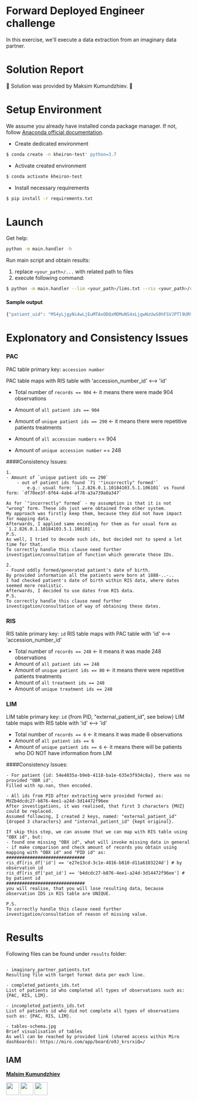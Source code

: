 # Forward Deployed Engineer challenge
In this exercise, we'll execute a data extraction from an imaginary data partner. 

# Solution Report
:construction: Solution was provided by Maksim Kumundzhiev. :construction:

# Setup Environment
We assume you already have installed conda package manager.
If not, follow [Anaconda official documentation](https://docs.anaconda.com/anaconda/install/).

- Create dedicated environment 
```bash
$ conda create -n kheiron-test' python=3.7
```

- Activate created environment
 ```bash
$ conda activate kheiron-test 
```

- Install necessary requirements
 ```bash
$ pip install -r requirements.txt 
``` 

# Launch
Get help:
```bash
python -m main.handler -h
```

Run main script and obtain results:
1. replace `<your_path>/...` with related path to files
2. execute following command:

```bash
$ python -m main.handler --lim <your_path>/lims.txt --ris <your_path>/ris.csv --pac <your_path>/pacs.json.csv --save <your_path>/imaginary_partner_patients.txt
```


#### Sample output
```bash
{"patient_uid": "MS4yLjgyNi4wLjEuMTAxODQxMDMuNS4xLjgwNzUwS0hFSVJPTl9URVNUX1RBU0s=", "sex": "F", "date_of_birth": "1962.7.25", "studies": [{"StudyID": "S0hFSVJPTl9URVNUX1RBU0s=", "StudyDate": "2022.11.4", "StudyTime": "000000.000000", "StudyDescription": NaN, "StudyInstanceUID": "MS4yLjgyNi4wLjEuMTAxODQxMDMuNS40LjE3NTMwMktIRUlST05fVEVTVF9UQVNL", "StudyStatusID": "Q09NUExFVEVES0hFSVJPTl9URVNUX1RBU0s=", "StudyComments": NaN}, {"StudyID": "S0hFSVJPTl9URVNUX1RBU0s=", "StudyDate": "2022.11.2", "StudyTime": "000000.000000", "StudyDescription": NaN, "StudyInstanceUID": "MS4yLjgyNi4wLjEuMTAxODQxMDMuNS40LjE3NTMwMktIRUlST05fVEVTVF9UQVNL", "StudyStatusID": "Q09NUExFVEVES0hFSVJPTl9URVNUX1RBU0s=", "StudyComments": NaN}, {"StudyID": "S0hFSVJPTl9URVNUX1RBU0s=", "StudyDate": "2022.11.4", "StudyTime": "000000.000000", "StudyDescription": NaN, "StudyInstanceUID": "MS4yLjgyNi4wLjEuMTAxODQxMDMuNS40LjE3NTMwMktIRUlST05fVEVTVF9UQVNL", "StudyStatusID": "Q09NUExFVEVES0hFSVJPTl9URVNUX1RBU0s=", "StudyComments": NaN}, {"StudyID": "S0hFSVJPTl9URVNUX1RBU0s=", "StudyDate": "2022.11.4", "StudyTime": "000000.000000", "StudyDescription": NaN, "StudyInstanceUID": "MS4yLjgyNi4wLjEuMTAxODQxMDMuNS40LjE3NTMwMktIRUlST05fVEVTVF9UQVNL", "StudyStatusID": "Q09NUExFVEVES0hFSVJPTl9URVNUX1RBU0s=", "StudyComments": NaN}], "rad": {"side": ["R2", "R2"], "date": "2014.8.12", "opinion": "R2"}, "patho": {"date": NaN, "opinion": NaN}}
``` 

# Explonatory and Consistency Issues
### PAC 
PAC table primary key: `accession number`

PAC table maps with RIS table with 'accession_number_id' <--> 'id'  

- Total number of `records == 904` <- it means there were made 904 observations
- Amount of `all patient ids == 904`
- Amount of `unique patient ids == 290` <- it means there were repetitive patients treatments    

- Amount of `all accession numbers` == 904
- Amount of `unique accession number` == 248

####Consistency Issues:
```
1.
- Amount of `unique patient ids == 290`
    - out of patient ids found `71 '"incorrectly" formed'` 
        e.g.: usual form: `1.2.826.0.1.10184103.5.1.106101` vs found form: `df70ee3f-8f64-4ab4-af78-a3a739a0a347`
 
As for `"incorrectly" formed` - my assumption is that it is not "wrong" form. These ids just were obtained from other system.
My approach was firstly keep them, because they did not have impact for mapping data. 
Afterwards, I applied same encoding for them as for usual form as `1.2.826.0.1.10184103.5.1.106101`.
P.S. 
As well, I tried to decode such ids, but decided not to spend a lot time for that.
To correctly handle this clause need further investigation/consultation of function which generate these IDs.

2.
- Found oddly formed/generated patient's date of birth. 
By provided information all the patients were born at 1888-..-..
I had checked patient's date of birth within RIS data, where dates seemed more realistic. 
Afterwards, I decided to use dates from RIS data.
P.S.
To correctly handle this clause need further investigation/consultation of way of obtaining these dates.            
```    

### RIS
RIS table primary key: `id`
RIS table maps with PAC table with 'id' <--> 'accession_number_id'  
 
- Total number of `records == 248` <- it means it was made 248 observations
- Amount of `all patient ids == 248`
- Amount of `unique patient ids == 80` <- it means there were repetitive patients treatments
- Amount of `all treatment ids == 248`
- Amount of `unique treatment ids == 248`
 


### LIM
LIM table primary key: `id` {from PID, "external_patient_id", see below}
LIM table maps with RIS table with 'id' <--> 'id'

- Total number of `records == 6` <- it means it was made 6 observations
- Amount of `all patient ids == 6`
- Amount of `unique patient ids == 6` <- it means there will be patients who DO NOT have information from LIM

 ####Consistency Issues:
```
- For patient {id: 54e4035a-b9eb-4118-ba1e-635e3f934c8a}, there was no provided "OBR id".
Filled with np.nan, then encoded.  

- All ids from PID after extracting were provided formed as: MVZb4dcdc27-b876-4ee1-a24d-3d14472f96ee
After investigations, it was realised, that first 3 characters {MVZ} could be replaced. 
Assumed following, I created 2 keys, named: "external_patient_id" {droped 3 characters} and "internal_patient_id" {kept original}.     

If skip this step, we can assume that we can map with RIS table using "OBX id", but:
- found one missing "OBX id", what will invoke missing data in general
- if make comparison and check amount of records you obtain using mapping with "OBX id" and "PID id" as:
##############################
ris_df[ris_df['id'] == 'e27e13cd-3c1e-4816-b810-d11a6103224d'] # by observation id
ris_df[ris_df['pat_id'] == 'b4dcdc27-b876-4ee1-a24d-3d14472f96ee'] # by patient id      
##############################
you will realise, that you will lose resulting data, because observation IDS in RIS table are UNIQUE. 

P.S.
To correctly handle this clause need further investigation/consultation of reason of missing value.
```

# Results
Following files can be found under `results` folder:
```

- imaginary_partner_patients.txt
Resulting file with target format data per each line. 

- completed_patients_ids.txt
List of patients id who completed all types of observations such as: {PAC, RIS, LIM}.
 
- incompleted_patients_ids.txt
List of patients id who did not complete all types of observations such as: {PAC, RIS, LIM}. 

- tables-schema.jpg
Brief visualisation of tables 
As well can be reached by provided link (shared access within Miro dashboards): https://miro.com/app/board/o9J_krsrxiQ=/
```

## IAM
**[Malsim Kumundzhiev](https://github.com/KumundzhievMaxim)**

[<img src="http://i.imgur.com/0o48UoR.png" width="35">](https://github.com/KumundzhievMaxim)             [<img src="https://i.imgur.com/0IdggSZ.png" width="35">](https://www.linkedin.com/in/maksim-kumundzhiev/)             [<img src="https://loading.io/s/icon/vzeour.svg" width="35">](https://www.kaggle.com/maximkumundzhiev) 